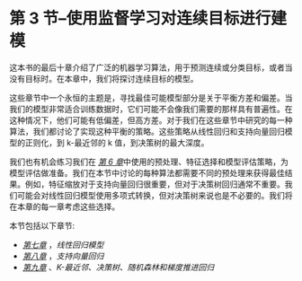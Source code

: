 

# 第 3 节–使用监督学习对连续目标进行建模

这本书的最后十章介绍了广泛的机器学习算法，用于预测连续或分类目标，或者当没有目标时。在本章中，我们将探讨连续目标的模型。

这些章节中一个永恒的主题是，寻找最佳可能模型部分是关于平衡方差和偏差。当我们的模型非常适合训练数据时，它们可能不会像我们需要的那样具有普遍性。在这种情况下，他们可能有低偏差，但高方差。对于我们在这些章节中研究的每一种算法，我们都讨论了实现这种平衡的策略。这些策略从线性回归和支持向量回归模型的正则化，到 k-最近邻的 k 值，到决策树的最大深度。

我们也有机会练习我们在 [*第 6 章*](B17978_06_ePub.xhtml#_idTextAnchor078)中使用的预处理、特征选择和模型评估策略，为模型评估做准备。我们在本节中讨论的每种算法都需要不同的预处理来获得最佳结果。例如，特征缩放对于支持向量回归很重要，但对于决策树回归通常不重要。我们可能会对线性回归模型使用多项式转换，但对决策树来说也是不必要的。我们将在本章的每一章考虑这些选择。

本节包括以下章节:

*   [*第七章*](B17978_07_ePub.xhtml#_idTextAnchor091) ，*线性回归模型*
*   [*第八章*](B17978_08_ePub.xhtml#_idTextAnchor106) ，*支持向量回归*
*   [*第九章*](B17978_09_ePub.xhtml#_idTextAnchor113) 、*K-最近邻、决策树、随机森林和梯度推进回归*